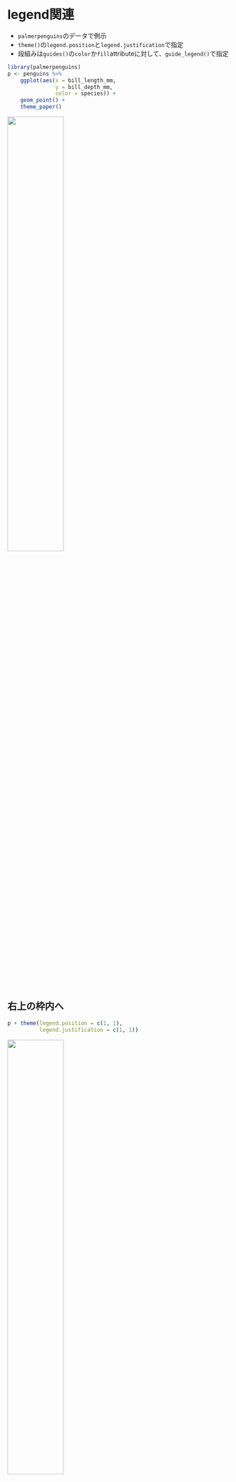 # legend関連
- `palmerpenguins`のデータで例示
- `theme()`の`legend.position`と`legend.justification`で指定
- 段組みは`guides()`の`color`か`fill`attributeに対して、`guide_legend()`で指定
```R
library(palmerpenguins)
p <- penguins %>% 
    ggplot(aes(x = bill_length_mm, 
               y = bill_depth_mm, 
               color = species)) +
    geom_point() + 
    theme_paper()
```
<img src="https://user-images.githubusercontent.com/7193590/192661187-c1fe1a8d-122f-49b6-a9ea-a2e109e11259.jpeg" width="50%" />

## 右上の枠内へ
```R
p + theme(legend.position = c(1, 1),
          legend.justification = c(1, 1))
```
<img src="https://user-images.githubusercontent.com/7193590/194457086-25b9d7d3-ca0f-4a95-8701-e56735302401.png" width="50%" />



## 右下の枠内へ
```R
p + theme(legend.position = c(1, 0),
          legend.justification = c(1, 0)) -> p1
```
<img src="https://user-images.githubusercontent.com/7193590/194457132-efb5e392-4a03-482d-9508-962fdb824ffa.png" width="50%" />

## legendを2段組みにする
```R
p1 + guides(color = guide_legend(ncol = 2))
```
<img src="https://user-images.githubusercontent.com/7193590/194458979-5c9583f1-316e-4ad2-bbfb-b52725a5e81c.png" width="50%" />

## ledendを横方向にする
```R
p1 + theme(legend.direction = 'horizontal')
```
<img src="https://user-images.githubusercontent.com/7193590/194458998-44a51974-84ec-4b36-bdac-d94e2c83eb3e.png" width="50%" />

## legendの表示名を変える
```R
p1 + scale_color_discrete(labels = c('アデリー', 'アゴヒゲ', 'ジェンツー'))
```
![ba902fef-aca6-44f3-bf6d-a8c6ec7447f7](https://user-images.githubusercontent.com/7193590/197204222-d967ee4c-994e-4d17-a148-cd31f30a2901.png)

# 配色関連
## 配色を逆順にする
```R
p1 + scale_color_hue(direction = -1)
```
![a8096c75-bdef-4396-be19-1e9e0bee4a35](https://user-images.githubusercontent.com/7193590/197204965-ccd7dfa4-e049-41e0-beff-3513526ea943.png)


# 軸とかのラベルを変える
```R
p1 + labs(x = 'Length of bill (mm)',
          y = 'Depth of bill (mm)',
          color = 'Species',
          title = '軸とかのラベル変える',
          subtitle = 'サブタイトル',
          caption = '*注釈: palmerpenguinsのデータをプロット', 
          tag = 'A')
```
<img src="https://user-images.githubusercontent.com/7193590/194457846-f0454620-ea60-40b5-aab8-5807fd23e45f.png" width="50%" />


# 棒グラフ関連
```R
p.bar <- penguins %>% filter(!is.na(sex)) %>% 
    ggplot(aes(x = sex, 
               y = bill_length_mm,
               fill = species)) +
    geom_bar(position = position_dodge(width = 0.9),
             stat = 'summary',
             fun = 'mean') + theme_paper() + 
    labs(title = 'Mean of bill length of each species')
```
<img src="https://user-images.githubusercontent.com/7193590/194460854-5c31c75e-1563-4085-b5e7-453901d8bf8a.png" width="50%" />

## x軸から浮かないようにする
```R
p.bar + scale_y_continuous(expand = c(0, 0)) -> p.bar1
```
<img src="https://user-images.githubusercontent.com/7193590/194460855-d71ceca2-ac85-4b3a-9740-665cce5a138d.png" width="50%" />

## エラーバーをつける
```R
p.bar1 +
    stat_summary(fun.data = 'mean_se', 
                 geom = 'errorbar', 
                 position = position_dodge(width = 0.9), 
                 width = 0.2)
```
<img src="https://user-images.githubusercontent.com/7193590/194460857-b0ce92dd-e736-45cc-9199-775a8721b4b9.png" width="50%" />

